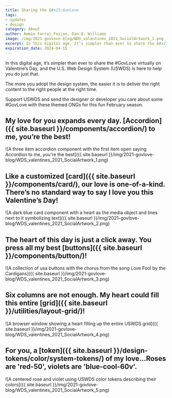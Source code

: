 ```yaml
---
title: Sharing the &#x23;GovLove
tags:
- updates
- design
category: About
author: Ammie Farraj Feijoo, Dan O. Williams
image: /img/2021-govlove-blog/WDS_valentines_2021_SocialArtwork_1.png
excerpt: In this digital age, it’s simpler than ever to share the &#x23;GovLove virtually on Valentine’s Day, and the U.S. Web Design System (USWDS) is here to help you do just that.
expiration_date: 2024-04-15
---
```


In this digital age, it’s simpler than ever to share the #GovLove virtually on Valentine’s Day, and the U.S. Web Design System (USWDS) is here to help you do just that.

The more you adopt the design system, the easier it is to deliver the right content to the right people at the right time.

Support USWDS and send the designer or developer you care about some #GovLove with these themed ONGs for this fun February season.

## My love for you expands every day. [Accordion]({{ site.baseurl }}/components/accordion/) to me, you’re the best!
![A three item accordion component with the first item open saying Accordion to me, you're the best]({{ site.baseurl }}/img/2021-govlove-blog/WDS_valentines_2021_SocialArtwork_1.png)

## Like a customized [card]({{ site.baseurl }}/components/card/), our love is one-of-a-kind. There’s no standard way to say I love you this Valentine’s Day!
![A dark blue card component with a heart as the media object and lines next to it symbolizing text]({{ site.baseurl }}/img/2021-govlove-blog/WDS_valentines_2021_SocialArtwork_2.png)

## The heart of this day is just a click away. You press all my best [buttons]({{ site.baseurl }}/components/button/)!
![A collection of usa buttons with the chorus from the song Love Fool by the Cardigans]({{ site.baseurl }}/img/2021-govlove-blog/WDS_valentines_2021_SocialArtwork_3.png)

## Six columns are not enough. My heart could fill this entire [grid]({{ site.baseurl }}/utilities/layout-grid/)!
![A browser window showing a heart filling up the entire USWDS grid]({{ site.baseurl }}/img/2021-govlove-blog/WDS_valentines_2021_SocialArtwork_4.png)

## For you, a [token]({{ site.baseurl }}/design-tokens/color/system-tokens/) of my love…Roses are 'red-50', violets are 'blue-cool-60v'.
![A centered rose and violet using USWDS color tokens describing their colors]({{ site.baseurl }}/img/2021-govlove-blog/WDS_valentines_2021_SocialArtwork_5.png)
